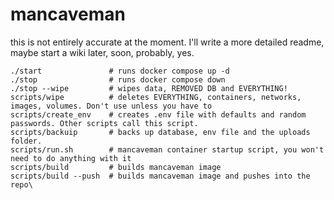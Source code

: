 # mancaveman

this is not entirely accurate at the moment. I'll write a more detailed readme, maybe start a wiki later, soon, probably, yes. 

```
./start               # runs docker compose up -d
./stop                # runs docker compose down
./stop --wipe         # wipes data, REMOVED DB and EVERYTHING!
scripts/wipe          # deletes EVERYTHING, containers, networks, images, volumes. Don't use unless you have to
scripts/create_env    # creates .env file with defaults and random passwords. Other scripts call this script.
scripts/backuip       # backs up database, env file and the uploads folder.
scripts/run.sh        # mancaveman container startup script, you won't need to do anything with it
scripts/build         # builds mancaveman image
scripts/build --push  # builds mancaveman image and pushes into the repo\
```
